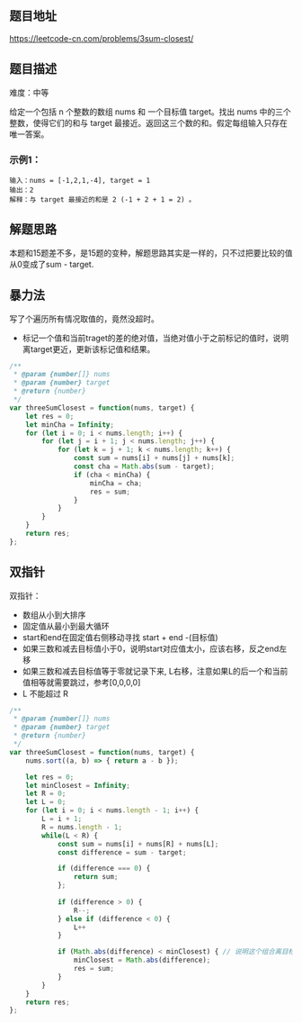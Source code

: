 ## 题目地址

https://leetcode-cn.com/problems/3sum-closest/

## 题目描述

难度：中等

给定一个包括 n 个整数的数组 nums 和 一个目标值 target。找出 nums 中的三个整数，使得它们的和与 target 最接近。返回这三个数的和。假定每组输入只存在唯一答案。

### 示例1：

```
输入：nums = [-1,2,1,-4], target = 1
输出：2
解释：与 target 最接近的和是 2 (-1 + 2 + 1 = 2) 。
```

## 解题思路

本题和15题差不多，是15题的变种，解题思路其实是一样的，只不过把要比较的值从0变成了sum - target.

## 暴力法

写了个遍历所有情况取值的，竟然没超时。

- 标记一个值和当前traget的差的绝对值，当绝对值小于之前标记的值时，说明离target更近，更新该标记值和结果。

```js
/**
 * @param {number[]} nums
 * @param {number} target
 * @return {number}
 */
var threeSumClosest = function(nums, target) {
    let res = 0;
    let minCha = Infinity;
    for (let i = 0; i < nums.length; i++) {
        for (let j = i + 1; j < nums.length; j++) {
            for (let k = j + 1; k < nums.length; k++) {
                const sum = nums[i] + nums[j] + nums[k];
                const cha = Math.abs(sum - target);
                if (cha < minCha) {
                    minCha = cha;
                    res = sum;
                }
            }
        }
    }
    return res;
};
```

## 双指针

双指针：
- 数组从小到大排序
- 固定值从最小到最大循环
- start和end在固定值右侧移动寻找 start + end -(目标值)
- 如果三数和减去目标值小于0，说明start对应值太小，应该右移，反之end左移
- 如果三数和减去目标值等于零就记录下来, L右移，注意如果L的后一个和当前值相等就需要跳过，参考[0,0,0,0]
- L 不能超过 R

```js
/**
 * @param {number[]} nums
 * @param {number} target
 * @return {number}
 */
var threeSumClosest = function(nums, target) {
    nums.sort((a, b) => { return a - b });

    let res = 0;
    let minClosest = Infinity;
    let R = 0;
    let L = 0;
    for (let i = 0; i < nums.length - 1; i++) {
        L = i + 1;
        R = nums.length - 1;
        while(L < R) {
            const sum = nums[i] + nums[R] + nums[L];
            const difference = sum - target;

            if (difference === 0) {
                return sum;
            };
            
            if (difference > 0) {
                R--;
            } else if (difference < 0) {
                L++
            }

            if (Math.abs(difference) < minClosest) { // 说明这个组合离目标值更近
                minClosest = Math.abs(difference);
                res = sum;
            }   
        }
    }
    return res;
};

```

